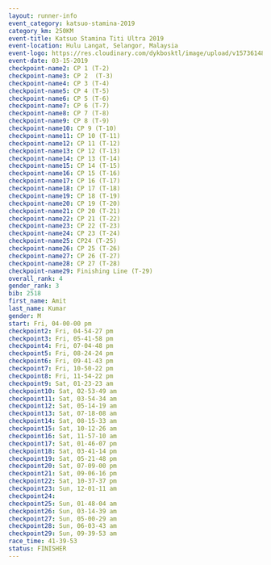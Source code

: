 ```yaml
---
layout: runner-info 
event_category: katsuo-stamina-2019 
category_km: 250KM 
event-title: Katsuo Stamina Titi Ultra 2019 
event-location: Hulu Langat, Selangor, Malaysia 
event-logo: https://res.cloudinary.com/dykbosktl/image/upload/v1573614825/Logo/Logo_p7ft6n.png
event-date: 03-15-2019 
checkpoint-name2: CP 1 (T-2) 
checkpoint-name3: CP 2  (T-3) 
checkpoint-name4: CP 3 (T-4) 
checkpoint-name5: CP 4 (T-5) 
checkpoint-name6: CP 5 (T-6) 
checkpoint-name7: CP 6 (T-7) 
checkpoint-name8: CP 7 (T-8) 
checkpoint-name9: CP 8 (T-9) 
checkpoint-name10: CP 9 (T-10) 
checkpoint-name11: CP 10 (T-11) 
checkpoint-name12: CP 11 (T-12) 
checkpoint-name13: CP 12 (T-13) 
checkpoint-name14: CP 13 (T-14) 
checkpoint-name15: CP 14 (T-15) 
checkpoint-name16: CP 15 (T-16) 
checkpoint-name17: CP 16 (T-17) 
checkpoint-name18: CP 17 (T-18) 
checkpoint-name19: CP 18 (T-19) 
checkpoint-name20: CP 19 (T-20) 
checkpoint-name21: CP 20 (T-21) 
checkpoint-name22: CP 21 (T-22) 
checkpoint-name23: CP 22 (T-23) 
checkpoint-name24: CP 23 (T-24) 
checkpoint-name25: CP24 (T-25) 
checkpoint-name26: CP 25 (T-26) 
checkpoint-name27: CP 26 (T-27) 
checkpoint-name28: CP 27 (T-28) 
checkpoint-name29: Finishing Line (T-29) 
overall_rank: 4
gender_rank: 3
bib: 2518
first_name: Amit
last_name: Kumar
gender: M
start: Fri, 04-00-00 pm
checkpoint2: Fri, 04-54-27 pm
checkpoint3: Fri, 05-41-58 pm
checkpoint4: Fri, 07-04-48 pm
checkpoint5: Fri, 08-24-24 pm
checkpoint6: Fri, 09-41-43 pm
checkpoint7: Fri, 10-50-22 pm
checkpoint8: Fri, 11-54-22 pm
checkpoint9: Sat, 01-23-23 am
checkpoint10: Sat, 02-53-49 am
checkpoint11: Sat, 03-54-34 am
checkpoint12: Sat, 05-14-19 am
checkpoint13: Sat, 07-18-08 am
checkpoint14: Sat, 08-15-33 am
checkpoint15: Sat, 10-12-26 am
checkpoint16: Sat, 11-57-10 am
checkpoint17: Sat, 01-46-07 pm
checkpoint18: Sat, 03-41-14 pm
checkpoint19: Sat, 05-21-48 pm
checkpoint20: Sat, 07-09-00 pm
checkpoint21: Sat, 09-06-16 pm
checkpoint22: Sat, 10-37-37 pm
checkpoint23: Sun, 12-01-11 am
checkpoint24: 
checkpoint25: Sun, 01-48-04 am
checkpoint26: Sun, 03-14-39 am
checkpoint27: Sun, 05-00-29 am
checkpoint28: Sun, 06-03-43 am
checkpoint29: Sun, 09-39-53 am
race_time: 41-39-53
status: FINISHER
---
```

